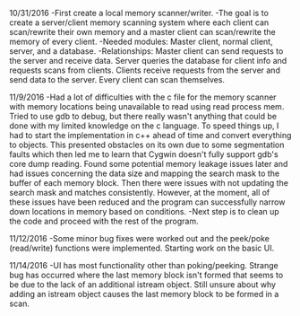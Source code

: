 10/31/2016
-First create a local memory scanner/writer.
-The goal is to create a server/client memory scanning system where each
	client can scan/rewrite their own memory and a master client
	can scan/rewrite the memory of every client.
-Needed modules: Master client, normal client, server, and a database.
-Relationships: Master client can send requests to the server and receive data.
	Server queries the database for client info and requests scans from
		clients.
	Clients receive requests from the server and send data to the server.
	Every client can scan themselves.

11/9/2016
-Had a lot of difficulties with the c file for the memory scanner with 
	memory locations being unavailable to read using read process mem.
	Tried to use gdb to debug, but there really wasn't anything that 
	could be done with my limited knowledge on the c language.
	To speed things up, I had to start the implementation in c++ 
	ahead of time and convert everything to objects. This presented 
	obstacles on its own due to some segmentation faults which then 
	led me to learn that Cygwin doesn't fully support gdb's core dump 
	reading. Found some potential memory leakage issues later and 
	had issues concerning the data size and mapping the search mask 
	to the buffer of each memory block. Then there were issues with 
	not updating the search mask and matches consistently. However, at 
	the moment, all of these issues have been reduced and the program 
	can successfully narrow down locations in memory based on conditions.
-Next step is to clean up the code and proceed with the rest of the 
	program.

11/12/2016
-Some minor bug fixes were worked out and the peek/poke (read/write) 
	functions were implemented. Starting work on the basic UI.

11/14/2016
-UI has most functionality other than poking/peeking. 
	Strange bug has occurred where the last memory block isn't 
	formed that seems to be due to the lack of an additional
	istream object. Still unsure about why adding an istream object
	causes the last memory block to be formed in a scan.
